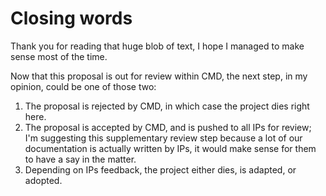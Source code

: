 # Closing words
 
 Thank you for reading that huge blob of text, I hope I 
 managed to make sense most of the time.
 
 Now that this proposal is out for review within CMD, 
 the next step, in my opinion, could be one of those two:
 
1. The proposal is rejected by CMD, in which case 
the project dies right here.
2. The proposal is accepted by CMD, and is pushed 
to all IPs for review; I'm suggesting this 
supplementary review step because a lot of our 
documentation is actually written by IPs, it would 
make sense for them to have a say in the matter.
3. Depending on IPs feedback, the project either dies,
is adapted, or adopted.